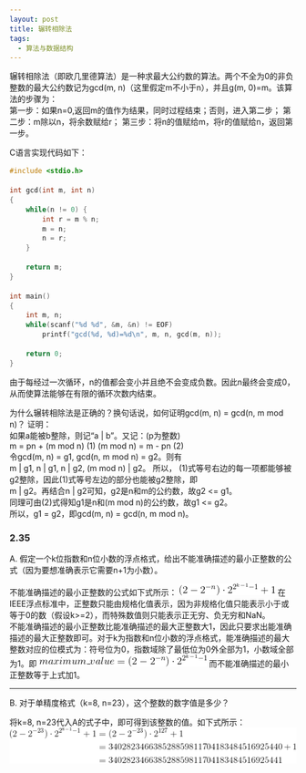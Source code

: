 ```yaml
---
layout: post
title: 辗转相除法
tags:
  - 算法与数据结构
---
```


辗转相除法（即欧几里德算法）是一种求最大公约数的算法。两个不全为0的非负整数的最大公约数记为gcd(m, n)（这里假定m不小于n），并且g(m, 0)=m。该算法的步骤为：  
第一步：如果n=0,返回m的值作为结果，同时过程结束；否则，进入第二步；
第二步：m除以n，将余数赋给r；
第三步：将n的值赋给m，将r的值赋给n，返回第一步。

C语言实现代码如下：
```C
#include <stdio.h>

int gcd(int m, int n)
{
	while(n != 0) {
		int r = m % n;
		m = n;
		n = r;
	}

	return m;
}

int main()
{
	int m, n;
	while(scanf("%d %d", &m, &n) != EOF)
		printf("gcd(%d, %d)=%d\n", m, n, gcd(m, n));

	return 0;
}
```

由于每经过一次循环，n的值都会变小并且绝不会变成负数。因此n最终会变成0，从而使算法能够在有限的循环次数内结束。

为什么辗转相除法是正确的？换句话说，如何证明gcd(m, n) = gcd(n, m mod n)？
证明：  
如果a能被b整除，则记“a | b”。又记：(p为整数)  
m = pn + (m mod n)   (1)
(m mod n) = m - pn   (2)  
令gcd(m, n) = g1, gcd(n, m mod n) = g2。则有  
m | g1, n | g1, n | g2, (m mod n) | g2。
所以， (1)式等号右边的每一项都能够被g2整除，因此(1)式等号左边的部分也能被g2整除，即  
m | g2。再结合n | g2可知，g2是n和m的公约数，故g2 <= g1。  
同理可由(2)式得知g1是n和(m mod n)的公约数，故g1 <= g2。  
所以，g1 = g2，即gcd(m, n) = gcd(n, m mod n)。








### 2.35
>
A. 假定一个k位指数和n位小数的浮点格式，给出不能准确描述的最小正整数的公式（因为要想准确表示它需要n+1为小数）。

不能准确描述的最小正整数的公式如下式所示：
	![2.35答案](/assets/image/20180325csapp0235A.gif)
在IEEE浮点标准中，正整数只能由规格化值表示，因为非规格化值只能表示小于或等于0的数（假设k>=2），而特殊数值则只能表示正无穷、负无穷和NaN。  
不能准确描述的最小正整数比能准确描述的最大正整数大1，因此只要求出能准确描述的最大正整数即可。对于k为指数和n位小数的浮点格式，能准确描述的最大整数对应的位模式为：符号位为0，指数域除了最低位为0外全部为1，小数域全部为1。即
	![2.35答案](/assets/image/20180325csapp0235A2.gif)
而不能准确描述的最小正整数等于上式加1。

---

>
B. 对于单精度格式（k=8, n=23），这个整数的数字值是多少？

将k=8, n=23代入A的式子中，即可得到该整数的值。如下式所示：
	![2.35答案](/assets/image/20180325csapp0235B.gif)








